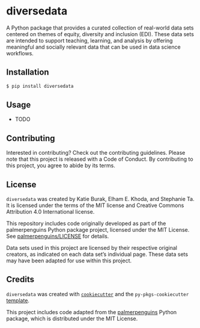 # diversedata

A Python package that provides a curated collection of real-world data sets centered on themes of equity, diversity and inclusion (EDI). These data sets are intended to support teaching, learning, and analysis by offering meaningful and socially relevant data that can be used in data science workflows.

## Installation

```bash
$ pip install diversedata
```

## Usage

- TODO

## Contributing

Interested in contributing? Check out the contributing guidelines. Please note that this project is released with a Code of Conduct. By contributing to this project, you agree to abide by its terms.

## License

`diversedata` was created by Katie Burak, Elham E. Khoda, and Stephanie Ta. It is licensed under the terms of the MIT license and Creative Commons Attribution 4.0 International license.

This repository includes code originally developed as part of the palmerpenguins Python package project, licensed under the MIT License. See [palmerpenguins/LICENSE](https://github.com/mcnakhaee/palmerpenguins/blob/master/LICENSE) for details.

Data sets used in this project are licensed by their respective original creators, as indicated on each data set’s individual page. These data sets may have been adapted for use within this project.

## Credits

`diversedata` was created with [`cookiecutter`](https://cookiecutter.readthedocs.io/en/latest/) and the `py-pkgs-cookiecutter` [template](https://github.com/py-pkgs/py-pkgs-cookiecutter).

This project includes code adapted from the [palmerpenguins](https://github.com/allisonhorst/palmerpenguins) Python package, which is distributed under the MIT License.